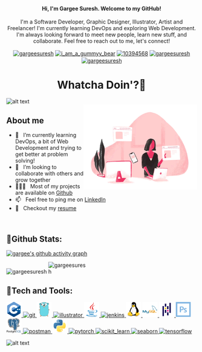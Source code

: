 <h4 align="center">     Hi, I'm Gargee Suresh. Welcome to my GitHub! </h4>
<p align="center">I'm a Software Developer, Graphic Designer, Illustrator, Artist and Freelancer! I'm currently learning DevOps and exploring Web Development. I'm always looking forward to meet new people, learn new stuff, and collaborate. Feel free to reach out to me, let's connect! </h3>
<p align="center">
<a href="https://www.linkedin.com/in/gargee-suresh/" target="blank"><img align="center" src="https://github.com/gauravghongde/social-icons/blob/master/SVG/Color/LinkedIN.svg" alt="gargeesuresh" height="30" width="40" /></a>
<a href="https://instagram.com/i_am_a_gummyy_bear" target="blank"><img align="center" src="https://raw.githubusercontent.com/rahuldkjain/github-profile-readme-generator/master/src/images/icons/Social/instagram.svg" alt="i_am_a_gummyy_bear" height="30" width="40" /></a>
<a href="https://stackoverflow.com/users/10394568" target="blank"><img align="center" src="https://raw.githubusercontent.com/rahuldkjain/github-profile-readme-generator/master/src/images/icons/Social/stack-overflow.svg" alt="10394568" height="30" width="40" /></a>
<a href="https://www.leetcode.com/gargeesuresh" target="blank"><img align="center" src="https://raw.githubusercontent.com/rahuldkjain/github-profile-readme-generator/master/src/images/icons/Social/leet-code.svg" alt="gargeesuresh" height="30" width="40" /></a>
<a href="https://twitter.com/gargeesuresh" target="blank"><img align="center" src="https://raw.githubusercontent.com/rahuldkjain/github-profile-readme-generator/master/src/images/icons/Social/twitter.svg" alt="gargeesuresh" height="30" width="40" /></a>
</p>


<h1 align="center">Whatcha Doin'?🥕</h1>

<img src="https://github.com/gargeesuresh/gargeesuresh/blob/main/top.gif" alt="alt text" style="max-width: 100%;">
<div align="center" width="50">

</div>
<img align="right" alt="GIF" src="https://github.com/gargeesuresh/gargeesuresh/blob/main/girl%20coding%20gif.gif" width="300px"/>

## About me
- 🌱 &nbsp; I’m currently learning DevOps, a bit of Web Development and trying to get better at problem solving!
- 👯 &nbsp; I’m looking to collaborate with others and grow together
- 👨🏻‍💻 &nbsp; Most of my projects are available on [Github](https://github.com/gargeesuresh?tab=repositories)
- 📫 &nbsp; Feel free to ping me on [LinkedIn](https://www.linkedin.com/in/gargee-suresh/)
- 📝 &nbsp; Checkout my [resume]()
<br>

## 🍍Github Stats:
[
![gargee's github activity graph](https://activity-graph.herokuapp.com/graph?username=gargeesuresh)](https://activity-graph.herokuapp.com/graph?username=gargeesuresh)


<p align="left"><img src="https://github-readme-stats.vercel.app/api?username=gargeesuresh&show_icons=true&locale=en" alt="gargeesuresh" />
<img src="https://github-readme-streak-stats.herokuapp.com/?user=gargeesuresh&" alt="gargeesuresh" style="max-width: 100px;" /></p>




## 🍉Tech and Tools:
<p align="left"> <a href="https://www.w3schools.com/cpp/" target="_blank" rel="noreferrer"> <img src="https://raw.githubusercontent.com/devicons/devicon/master/icons/cplusplus/cplusplus-original.svg" alt="cplusplus" width="40" height="40"/> </a> <a href="https://git-scm.com/" target="_blank" rel="noreferrer"> <img src="https://www.vectorlogo.zone/logos/git-scm/git-scm-icon.svg" alt="git" width="40" height="40"/> </a> <a href="https://golang.org" target="_blank" rel="noreferrer"> <img src="https://raw.githubusercontent.com/devicons/devicon/master/icons/go/go-original.svg" alt="go" width="40" height="40"/> </a> <a href="https://www.adobe.com/in/products/illustrator.html" target="_blank" rel="noreferrer"> <img src="https://www.vectorlogo.zone/logos/adobe_illustrator/adobe_illustrator-icon.svg" alt="illustrator" width="40" height="40"/> </a> <a href="https://www.java.com" target="_blank" rel="noreferrer"> <img src="https://raw.githubusercontent.com/devicons/devicon/master/icons/java/java-original.svg" alt="java" width="40" height="40"/> </a> <a href="https://www.jenkins.io" target="_blank" rel="noreferrer"> <img src="https://www.vectorlogo.zone/logos/jenkins/jenkins-icon.svg" alt="jenkins" width="40" height="40"/> </a> <a href="https://www.linux.org/" target="_blank" rel="noreferrer"> <img src="https://raw.githubusercontent.com/devicons/devicon/master/icons/linux/linux-original.svg" alt="linux" width="40" height="40"/> </a> <a href="https://www.mysql.com/" target="_blank" rel="noreferrer"> <img src="https://raw.githubusercontent.com/devicons/devicon/master/icons/mysql/mysql-original-wordmark.svg" alt="mysql" width="40" height="40"/> </a> <a href="https://pandas.pydata.org/" target="_blank" rel="noreferrer"> <img src="https://raw.githubusercontent.com/devicons/devicon/2ae2a900d2f041da66e950e4d48052658d850630/icons/pandas/pandas-original.svg" alt="pandas" width="40" height="40"/> </a> <a href="https://www.photoshop.com/en" target="_blank" rel="noreferrer"> <img src="https://raw.githubusercontent.com/devicons/devicon/master/icons/photoshop/photoshop-line.svg" alt="photoshop" width="40" height="40"/> </a> <a href="https://www.postgresql.org" target="_blank" rel="noreferrer"> <img src="https://raw.githubusercontent.com/devicons/devicon/master/icons/postgresql/postgresql-original-wordmark.svg" alt="postgresql" width="40" height="40"/> </a> <a href="https://postman.com" target="_blank" rel="noreferrer"> <img src="https://www.vectorlogo.zone/logos/getpostman/getpostman-icon.svg" alt="postman" width="40" height="40"/> </a> <a href="https://www.python.org" target="_blank" rel="noreferrer"> <img src="https://raw.githubusercontent.com/devicons/devicon/master/icons/python/python-original.svg" alt="python" width="40" height="40"/> </a> <a href="https://pytorch.org/" target="_blank" rel="noreferrer"> <img src="https://www.vectorlogo.zone/logos/pytorch/pytorch-icon.svg" alt="pytorch" width="40" height="40"/> </a> <a href="https://scikit-learn.org/" target="_blank" rel="noreferrer"> <img src="https://upload.wikimedia.org/wikipedia/commons/0/05/Scikit_learn_logo_small.svg" alt="scikit_learn" width="40" height="40"/> </a> <a href="https://seaborn.pydata.org/" target="_blank" rel="noreferrer"> <img src="https://seaborn.pydata.org/_images/logo-mark-lightbg.svg" alt="seaborn" width="40" height="40"/> </a> <a href="https://www.tensorflow.org" target="_blank" rel="noreferrer"> <img src="https://www.vectorlogo.zone/logos/tensorflow/tensorflow-icon.svg" alt="tensorflow" width="40" height="40"/> </a> </p>

<img src="https://github.com/gargeesuresh/gargeesuresh/blob/main/Bottom.gif" alt="alt text" style="max-width: 100%;">
